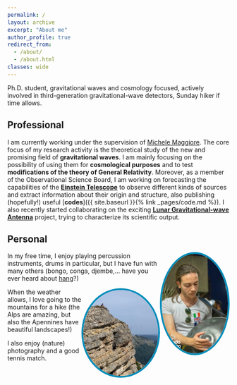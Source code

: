 ```yaml
---
permalink: /
layout: archive
excerpt: "About me"
author_profile: true
redirect_from: 
  - /about/
  - /about.html
classes: wide
---
```


Ph.D. student, gravitational waves and cosmology focused, actively involved in third-generation gravitational-wave detectors, Sunday hiker if time allows. 

## Professional

I am currently working under the supervision of <a href="https://fiteoweb.unige.ch/~maggiore/" target="_blank">Michele Maggiore</a>. The core focus of my research activity is the theoretical study of the new and promising field of **gravitational waves**. I am mainly focusing
on the possibility of using them for **cosmological purposes** and to test **modifications
of the theory of General Relativity**. Moreover, as a member of the Observational Science Board, I am working on forecasting the capabilities of the **<a href="https://www.et-gw.eu" target="_blank">Einstein Telescope</a>** to observe different kinds of sources and extract information about their origin and structure, also publishing (hopefully!) useful [**codes**]({{ site.baseurl }}{% link _pages/code.md %}). I also recently started collaborating on the exciting **<a href="http://lgwa.unicam.it" target="_blank">Lunar Gravitational-wave Antenna</a>** project, trying to characterize its scientific output.

## Personal
<img src="assets/images/HangPicture.jpg" alt="imagehang" width="150" max-width="20%" height="auto" style="float: right; border: 4px solid #008CBA; border-radius: 50%; box-shadow: 2px 0px 5px 2px mix(#000, $background-color, 10%);"> In my free time, I enjoy playing percussion instruments, drums in particular, but I have fun with many others (bongo, conga, djembe,... have you ever heard about <a href="https://en.wikipedia.org/wiki/Hang_(instrument)" target="_blank">hang</a>?)

<img src="assets/images/HikingPicture.jpg" alt="imagehike" width="170" max-width="20%" height="auto" style="float: right; border: 4px solid #008CBA; border-radius: 50%; box-shadow: 2px 0px 5px 2px mix(#000, $background-color, 10%);"> When the weather allows, I love going to the mountains for a hike (the Alps are amazing, but also the Apennines have beautiful landscapes!)

I also enjoy (nature) photography and a good tennis match.

